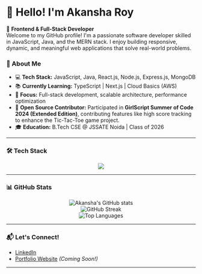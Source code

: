 # 👋 Hello! I'm Akansha Roy

🎨 **Frontend & Full-Stack Developer**  
Welcome to my GitHub profile! I'm a passionate software developer skilled in JavaScript, Java, and the MERN stack. I enjoy building responsive, dynamic, and meaningful web applications that solve real-world problems.

### 🚀 About Me
- 💻 **Tech Stack:** JavaScript, Java, React.js, Node.js, Express.js, MongoDB
- 📚 **Currently Learning:** TypeScript | Next.js | Cloud Basics (AWS)
- 🎯 **Focus:** Full-stack development, scalable architecture, performance optimization
- 🤝 **Open Source Contributor:** Participated in **GirlScript Summer of Code 2024 (Extended Edition)**, contributing features like high score tracking to enhance the Tic-Tac-Toe game project.
- 🎓 **Education:** B.Tech CSE @ JSSATE Noida | Class of 2026

---

### 🛠️ Tech Stack
<div align="center">
  <img src="https://skillicons.dev/icons?i=html,css,js,react,nodejs,express,mongodb,java,git,github" />
</div>

---

### 📊 GitHub Stats
<div align="center">
  <img src="https://github-readme-stats.vercel.app/api?username=AkanshaRoy&show_icons=true&theme=radical" alt="Akansha's GitHub stats" />
  <br/>
  <img src="https://github-readme-streak-stats.herokuapp.com/?user=AkanshaRoy&theme=radical" alt="GitHub Streak" />
  <br/>
  <img src="https://github-readme-stats.vercel.app/api/top-langs/?username=AkanshaRoy&layout=compact&theme=radical" alt="Top Languages" />
</div>

---

### 📬 Let's Connect!
- [LinkedIn](https://www.linkedin.com/in/akansha-roy/)
- [Portfolio Website](#) *(Coming Soon!)*

---

